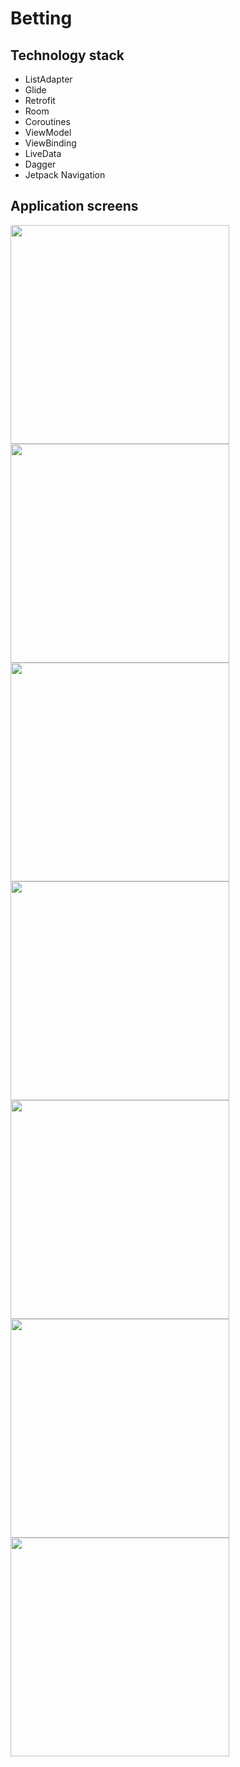 # Betting
## Technology stack
- ListAdapter
- Glide
- Retrofit
- Room
- Coroutines
- ViewModel
- ViewBinding
- LiveData
- Dagger
- Jetpack Navigation

## Application screens
<p>
    <img src="https://github.com/IgorChaus/Betting/assets/95531383/cae1ceaf-aeeb-4259-818d-d038be7eca0f" height="350">
    <img src="https://github.com/IgorChaus/Betting/assets/95531383/e7c97855-a869-4da7-9c03-be91f0b52ff1" height="350">
    <img src="https://github.com/IgorChaus/Betting/assets/95531383/93c0fc33-b31f-4c78-b304-b5be3a6e15d1" height="350">
    <img src="https://github.com/IgorChaus/Betting/assets/95531383/c4ba1c58-800d-4762-8d88-ae6dfa7ce44a" height="350">
    <img src="https://github.com/IgorChaus/Betting/assets/95531383/eeb43ab5-eafe-46d7-9ca7-4b5785ef346d" height="350">
    <img src="https://github.com/IgorChaus/Betting/assets/95531383/50ec2a9b-3044-4e10-93f5-84d432da81c8" height="350">
    <img src="https://github.com/IgorChaus/Betting/assets/95531383/90074368-3eea-4efc-bf72-382f661db60c" height="350">
</p>

